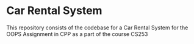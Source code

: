 # Car Rental System
This repository consists of the codebase for a Car Rental System for the OOPS Assignment in CPP as a part of the course CS253
